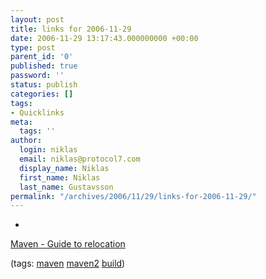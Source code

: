 ```yaml
---
layout: post
title: links for 2006-11-29
date: 2006-11-29 13:17:43.000000000 +00:00
type: post
parent_id: '0'
published: true
password: ''
status: publish
categories: []
tags:
- Quicklinks
meta:
  tags: ''
author:
  login: niklas
  email: niklas@protocol7.com
  display_name: Niklas
  first_name: Niklas
  last_name: Gustavsson
permalink: "/archives/2006/11/29/links-for-2006-11-29/"
---
```

- 
[Maven - Guide to relocation](http://maven.apache.org/guides/mini/guide-relocation.html)

(tags: [maven](http://del.icio.us/protocol7/maven) [maven2](http://del.icio.us/protocol7/maven2) [build](http://del.icio.us/protocol7/build))
